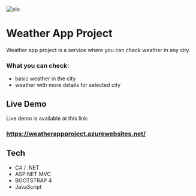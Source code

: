 ![elo](https://i.imgur.com/2I6uriG.png)

# Weather App Project

Weather app project is a service where you can check weather in any city.

### What you can check:
- basic weather in the city
- weather with more details for selected city

## Live Demo

Live demo is available at this link:

### https://weatherappproject.azurewebsites.net/

## Tech


- C# / .NET
- ASP.NET MVC
- BOOTSTRAP 4
- JavaScript





